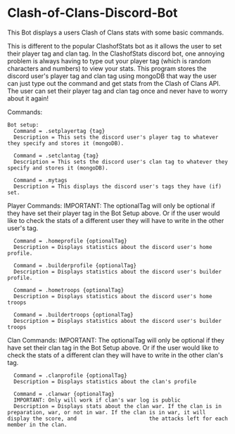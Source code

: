 # Clash-of-Clans-Discord-Bot
This Bot displays a users Clash of Clans stats with some basic commands.


This is different to the popular ClashofStats bot as it allows the user to set their player tag and clan tag. In the ClashofStats discord bot, one annoying problem is always having to type out your player tag (which is random characters and numbers) to view your stats. This program stores the discord user's player tag and clan tag using mongoDB that way the user can just type out the command and get stats from the Clash of Clans API. The user can set their player tag and clan tag once and never have to worry about it again!





Commands:

    Bot setup:
      Command = .setplayertag {tag}
      Description = This sets the discord user's player tag to whatever they specify and stores it (mongoDB).
      
      Command = .setclantag {tag}
      Description = This sets the discord user's clan tag to whatever they specify and stores it (mongoDB).
      
      Command = .mytags
      Description = This displays the discord user's tags they have (if) set.
   
   Player Commands:
      IMPORTANT: The optionalTag will only be optional if they have set their player tag in the Bot Setup above. Or if the user would like to check the stats of                   a different user they will have to write in the other user's tag.
   
   
      Command = .homeprofile {optionalTag}
      Description = Displays statistics about the discord user's home profile.
      
      Command = .builderprofile {optionalTag}
      Description = Displays statistics about the discord user's builder profile.
      
      Command = .hometroops {optionalTag}
      Description = Displays statistics about the discord user's home troops
      
      Command = .buildertroops {optionalTag}
      Description = Displays statistics about the discord user's builder troops
      
  Clan Commands: 
      IMPORTANT: The optionalTag will only be optional if they have set their clan tag in the Bot Setup above. Or if the user would like to check the stats of                   a different clan they will have to write in the other clan's tag.
      
      Command = .clanprofile {optionalTag}
      Description = Displays statistics about the clan's profile
      
      Command = .clanwar {optionalTag}
      IMPORTANT: Only will work if clan's war log is public
      Description = Displays stats about the clan war. If the clan is in preparation, war, or not in war. If the clan is in war, it will display the score, and                       the attacks left for each member in the clan.
  
  
